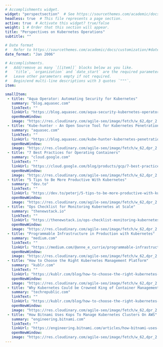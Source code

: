 ```yaml
---
# Accomplishments widget.
widget: "perspectsection"  # See https://sourcethemes.com/academic/docs/page-builder/
headless: true  # This file represents a page section.
active: true  # Activate this widget? true/false
weight: 1 # Order that this section will appear.
title: "Perspectives on Kubernetes Operations"
subtitle: ""

# Date format
#   Refer to https://sourcethemes.com/academic/docs/customization/#date-format
date_format: "Jan 2006"

# Accomplishments.
#   Add/remove as many `[[item]]` blocks below as you like.
#   `title`, `organization` and `date_start` are the required parameters.
#   Leave other parameters empty if not required.
#   Begin/end multi-line descriptions with 3 quotes `"""`.
item:

smallItem: 
 - title: "Aqua Operator: Automating Security for Kubernetes"
   summary: "blog.aquasec.com"
   linkText: ""
   linkUrl: "https://blog.aquasec.com/aqua-security-kubernetes-operators"
   openNewWindow: 
   image: "https://res.cloudinary.com/agile-seo/image/fetch/w_62,dpr_2.0,d_blank_am8gzx.png/https%3A%2F%2Flogo.clearbit.com%2Fblog.aquasec.com%3Fsize%3D250"
 - title: "Kube-hunter - An Open Source Tool for Kubernetes Penetration Testing"
   summary: "aquasec.com"
   linkText: ""
   linkUrl: "https://blog.aquasec.com/kube-hunter-kubernetes-penetration-testing"
   openNewWindow: 
   image: "https://res.cloudinary.com/agile-seo/image/fetch/w_62,dpr_2.0,d_blank_am8gzx.png/https%3A%2F%2Flogo.clearbit.com%2Faquasec.com%3Fsize%3D250"
 - title: "7 Best Practices for Operating Containers"
   summary: "cloud.google.com"
   linkText: ""
   linkUrl: "https://cloud.google.com/blog/products/gcp/7-best-practices-operating-containers"
   openNewWindow: 
   image: "https://res.cloudinary.com/agile-seo/image/fetch/w_62,dpr_2.0,d_blank_am8gzx.png/https%3A%2F%2Flogo.clearbit.com%2Fcloud.google.com%3Fsize%3D250"
 - title: "5 Tips to Be More Productive With Kubernetes"
   summary: "dev.to"
   linkText: ""
   linkUrl: "https://dev.to/peterj/5-tips-to-be-more-productive-with-kubernetes-27hg"
   openNewWindow: 
   image: "https://res.cloudinary.com/agile-seo/image/fetch/w_62,dpr_2.0,d_blank_am8gzx.png/https%3A%2F%2Flogo.clearbit.com%2Fdev.to%3Fsize%3D250"
 - title: "Ops Checklist for Monitoring Kubernetes at Scale"
   summary: "thenewstack.io"
   linkText: ""
   linkUrl: "https://thenewstack.io/ops-checklist-monitoring-kubernetes-scale/"
   openNewWindow: 
   image: "https://res.cloudinary.com/agile-seo/image/fetch/w_62,dpr_2.0,d_blank_am8gzx.png/https%3A%2F%2Flogo.clearbit.com%2Fthenewstack.io%3Fsize%3D250"
 - title: "Programmable Infrastructure in Production with Kubernetes"
   summary: "medium.com"
   linkText: ""
   linkUrl: "https://medium.com/@anne_e_currie/programmable-infrastructure-in-production-with-kubernetes-5d236cceb91d"
   openNewWindow: 
   image: "https://res.cloudinary.com/agile-seo/image/fetch/w_62,dpr_2.0,d_blank_am8gzx.png/https%3A%2F%2Flogo.clearbit.com%2Fmedium.com%3Fsize%3D250"
 - title: "How to Choose the Right Kubernetes Management Platform"
   summary: "kublr.com"
   linkText: ""
   linkUrl: "https://kublr.com/blog/how-to-choose-the-right-kubernetes-management-platform/"
   openNewWindow: 
   image: "https://res.cloudinary.com/agile-seo/image/fetch/w_62,dpr_2.0,d_blank_am8gzx.png/https%3A%2F%2Flogo.clearbit.com%2Fkublr.com%3Fsize%3D250"
 - title: "Why Kubernetes Could be Crowned King of Container Management"
   summary: "techrepublic.com"
   linkText: ""
   linkUrl: "https://kublr.com/blog/how-to-choose-the-right-kubernetes-management-platform/"
   openNewWindow: 
   image: "https://res.cloudinary.com/agile-seo/image/fetch/w_62,dpr_2.0,d_blank_am8gzx.png/https%3A%2F%2Flogo.clearbit.com%2Ftechrepublic.com%3Fsize%3D250"
 - title: "How Bitnami Uses Kops To Manage Kubernetes Clusters On AWS"
   summary: "engineering.bitnami.com"
   linkText: ""
   linkUrl: "https://engineering.bitnami.com/articles/how-bitnami-uses-kops-to-manage-kubernetes-clusters-on-aws.html"
   openNewWindow: 
   image: "https://res.cloudinary.com/agile-seo/image/fetch/w_62,dpr_2.0,d_blank_am8gzx.png/https%3A%2F%2Flogo.clearbit.com%2Fengineering.bitnami.com%3Fsize%3D250"
---
```


